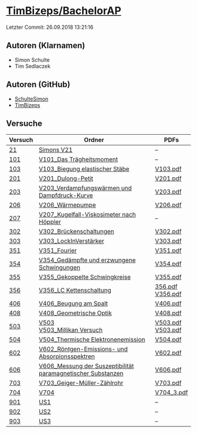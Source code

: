 # [TimBizeps/BachelorAP](https://github.com/TimBizeps/BachelorAP)

Letzter Commit: 26.09.2018 13:21:16

## Autoren (Klarnamen)
- Simon Schulte
- Tim Sedlaczek

## Autoren (GitHub)
- [SchulteSimon](https://github.com/SchulteSimon)
- [TimBizeps](https://github.com/TimBizeps)

## Versuche

|        Versuch         |                                                                                           Ordner                                                                                            |                                                                                                                                              PDFs                                                                                                                                               |
|------------------------|---------------------------------------------------------------------------------------------------------------------------------------------------------------------------------------------|-------------------------------------------------------------------------------------------------------------------------------------------------------------------------------------------------------------------------------------------------------------------------------------------------|
|[21](../../versuch/21)  |[Simons V21](https://github.com/TimBizeps/BachelorAP/tree/master/Simons%20V21)                                                                                                               |–                                                                                                                                                                                                                                                                                                |
|[101](../../versuch/101)|[V101_Das Trägheitsmoment](https://github.com/TimBizeps/BachelorAP/tree/master/V101_Das%20Tr%C3%A4gheitsmoment)                                                                              |–                                                                                                                                                                                                                                                                                                |
|[103](../../versuch/103)|[V103_Biegung elastischer Stäbe](https://github.com/TimBizeps/BachelorAP/tree/master/V103_Biegung%20elastischer%20St%C3%A4be)                                                                |[V103.pdf](https://docs.google.com/viewer?url=https://raw.githubusercontent.com/TimBizeps/BachelorAP/master/V103_Biegung%20elastischer%20St%C3%A4be/V103.pdf)                                                                                                                                    |
|[201](../../versuch/201)|[V201_Dulong-Petit](https://github.com/TimBizeps/BachelorAP/tree/master/V201_Dulong-Petit)                                                                                                   |[V201.pdf](https://docs.google.com/viewer?url=https://raw.githubusercontent.com/TimBizeps/BachelorAP/master/V201_Dulong-Petit/V201.pdf)                                                                                                                                                          |
|[203](../../versuch/203)|[V203_Verdampfungswärmen und Dampfdruck-Kurve](https://github.com/TimBizeps/BachelorAP/tree/master/V203_Verdampfungsw%C3%A4rmen%20und%20Dampfdruck-Kurve)                                    |[V203.pdf](https://docs.google.com/viewer?url=https://raw.githubusercontent.com/TimBizeps/BachelorAP/master/V203_Verdampfungsw%C3%A4rmen%20und%20Dampfdruck-Kurve/V203.pdf)                                                                                                                      |
|[206](../../versuch/206)|[V206_Wärmepumpe](https://github.com/TimBizeps/BachelorAP/tree/master/V206_W%C3%A4rmepumpe)                                                                                                  |[V206.pdf](https://docs.google.com/viewer?url=https://raw.githubusercontent.com/TimBizeps/BachelorAP/master/V206_W%C3%A4rmepumpe/V206.pdf)                                                                                                                                                       |
|[207](../../versuch/207)|[V207_Kugelfall-Viskosimeter nach Höppler](https://github.com/TimBizeps/BachelorAP/tree/master/V207_Kugelfall-Viskosimeter%20nach%20H%C3%B6ppler)                                            |–                                                                                                                                                                                                                                                                                                |
|[302](../../versuch/302)|[V302_Brückenschaltungen](https://github.com/TimBizeps/BachelorAP/tree/master/V302_Br%C3%BCckenschaltungen)                                                                                  |[V302.pdf](https://docs.google.com/viewer?url=https://raw.githubusercontent.com/TimBizeps/BachelorAP/master/V302_Br%C3%BCckenschaltungen/V302.pdf)                                                                                                                                               |
|[303](../../versuch/303)|[V303_LockInVerstärker](https://github.com/TimBizeps/BachelorAP/tree/master/V303_LockInVerst%C3%A4rker)                                                                                      |[V303.pdf](https://docs.google.com/viewer?url=https://raw.githubusercontent.com/TimBizeps/BachelorAP/master/V303_LockInVerst%C3%A4rker/V303.pdf)                                                                                                                                                 |
|[351](../../versuch/351)|[V351_Fourier](https://github.com/TimBizeps/BachelorAP/tree/master/V351_Fourier)                                                                                                             |[V351.pdf](https://docs.google.com/viewer?url=https://raw.githubusercontent.com/TimBizeps/BachelorAP/master/V351_Fourier/V351.pdf)                                                                                                                                                               |
|[354](../../versuch/354)|[V354_Gedämpfte und erzwungene Schwingungen](https://github.com/TimBizeps/BachelorAP/tree/master/V354_Ged%C3%A4mpfte%20und%20erzwungene%20Schwingungen)                                      |[V354.pdf](https://docs.google.com/viewer?url=https://raw.githubusercontent.com/TimBizeps/BachelorAP/master/V354_Ged%C3%A4mpfte%20und%20erzwungene%20Schwingungen/V354.pdf)                                                                                                                      |
|[355](../../versuch/355)|[V355_Gekoppelte Schwingkreise](https://github.com/TimBizeps/BachelorAP/tree/master/V355_Gekoppelte%20Schwingkreise)                                                                         |[V355.pdf](https://docs.google.com/viewer?url=https://raw.githubusercontent.com/TimBizeps/BachelorAP/master/V355_Gekoppelte%20Schwingkreise/V355.pdf)                                                                                                                                            |
|[356](../../versuch/356)|[V356_LC Kettenschaltung](https://github.com/TimBizeps/BachelorAP/tree/master/V356_LC%20Kettenschaltung)                                                                                     |[356.pdf](https://docs.google.com/viewer?url=https://raw.githubusercontent.com/TimBizeps/BachelorAP/master/V356_LC%20Kettenschaltung/356.pdf)<br/>[V356.pdf](https://docs.google.com/viewer?url=https://raw.githubusercontent.com/TimBizeps/BachelorAP/master/V356_LC%20Kettenschaltung/V356.pdf)|
|[406](../../versuch/406)|[V406_Beugung am Spalt](https://github.com/TimBizeps/BachelorAP/tree/master/V406_Beugung%20am%20Spalt)                                                                                       |[V406.pdf](https://docs.google.com/viewer?url=https://raw.githubusercontent.com/TimBizeps/BachelorAP/master/V406_Beugung%20am%20Spalt/V406.pdf)                                                                                                                                                  |
|[408](../../versuch/408)|[V408_Geometrische Optik](https://github.com/TimBizeps/BachelorAP/tree/master/V408_Geometrische%20Optik)                                                                                     |[V408.pdf](https://docs.google.com/viewer?url=https://raw.githubusercontent.com/TimBizeps/BachelorAP/master/V408_Geometrische%20Optik/V408.pdf)                                                                                                                                                  |
|[503](../../versuch/503)|[V503](https://github.com/TimBizeps/BachelorAP/tree/master/V503)<br/>[V503_Millikan Versuch](https://github.com/TimBizeps/BachelorAP/tree/master/V503_Millikan%20Versuch)                    |[V503.pdf](https://docs.google.com/viewer?url=https://raw.githubusercontent.com/TimBizeps/BachelorAP/master/V503/V503.pdf)<br/>[V503.pdf](https://docs.google.com/viewer?url=https://raw.githubusercontent.com/TimBizeps/BachelorAP/master/V503_Millikan%20Versuch/V503.pdf)                     |
|[504](../../versuch/504)|[V504_Thermische Elektronenemission](https://github.com/TimBizeps/BachelorAP/tree/master/V504_Thermische%20Elektronenemission)                                                               |[V504.pdf](https://docs.google.com/viewer?url=https://raw.githubusercontent.com/TimBizeps/BachelorAP/master/V504_Thermische%20Elektronenemission/V504.pdf)                                                                                                                                       |
|[602](../../versuch/602)|[V602_Röntgen-Emissions- und Absorpionsspektren](https://github.com/TimBizeps/BachelorAP/tree/master/V602_R%C3%B6ntgen-Emissions-%20und%20Absorpionsspektren)                                |[V602.pdf](https://docs.google.com/viewer?url=https://raw.githubusercontent.com/TimBizeps/BachelorAP/master/V602_R%C3%B6ntgen-Emissions-%20und%20Absorpionsspektren/V602.pdf)                                                                                                                    |
|[606](../../versuch/606)|[V606_Messung der Suszeptibilität paramagnetischer Substanzen](https://github.com/TimBizeps/BachelorAP/tree/master/V606_Messung%20der%20Suszeptibilit%C3%A4t%20paramagnetischer%20Substanzen)|[V606.pdf](https://docs.google.com/viewer?url=https://raw.githubusercontent.com/TimBizeps/BachelorAP/master/V606_Messung%20der%20Suszeptibilit%C3%A4t%20paramagnetischer%20Substanzen/V606.pdf)                                                                                                  |
|[703](../../versuch/703)|[V703_Geiger-Müller-Zählrohr](https://github.com/TimBizeps/BachelorAP/tree/master/V703_Geiger-M%C3%BCller-Z%C3%A4hlrohr)                                                                     |[V703.pdf](https://docs.google.com/viewer?url=https://raw.githubusercontent.com/TimBizeps/BachelorAP/master/V703_Geiger-M%C3%BCller-Z%C3%A4hlrohr/V703.pdf)                                                                                                                                      |
|[704](../../versuch/704)|[V704](https://github.com/TimBizeps/BachelorAP/tree/master/V704)                                                                                                                             |[V704_3.pdf](https://docs.google.com/viewer?url=https://raw.githubusercontent.com/TimBizeps/BachelorAP/master/V704/V704_3.pdf)                                                                                                                                                                   |
|[901](../../versuch/901)|[US1](https://github.com/TimBizeps/BachelorAP/tree/master/US1)                                                                                                                               |–                                                                                                                                                                                                                                                                                                |
|[902](../../versuch/902)|[US2](https://github.com/TimBizeps/BachelorAP/tree/master/US2)                                                                                                                               |–                                                                                                                                                                                                                                                                                                |
|[903](../../versuch/903)|[US3](https://github.com/TimBizeps/BachelorAP/tree/master/US3)                                                                                                                               |–                                                                                                                                                                                                                                                                                                |
